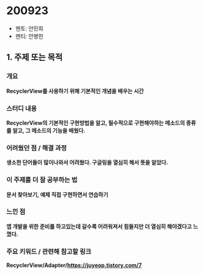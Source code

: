 # 200923

- 멘토: 안민희
- 멘티: 안병헌

## 1. 주제 또는 목적

### 개요

**RecyclerView를 사용하기 위해 기본적인 개념을 배우는 시간**

### 스터디 내용

**RecyclerView의 기본적인 구현방법을 알고, 필수적으로 구현해야하는 메소드의 종류를 알고, 그 메소드의 기능을 배웠다.**

### 어려웠던 점 / 해결 과정

**생소한 단어들이 많이나와서 어려웠다. 구글링을 열심히 해서 뜻을 알았다.**

### 이 주제를 더 잘 공부하는 법

**문서 찾아보기, 예제 직접 구현하면서 연습하기**

### 느낀 점

**앱 개발을 위한 준비를 하고있는데 갈수록 어려워져서 힘들지만 더 열심히 해야겠다고 느꼈다.**

### 주요 키워드 / 관련해 참고할 링크

**RecyclerView/Adapter/https://juyeop.tistory.com/7**

